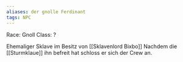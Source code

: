 ```yaml
---
aliases: der gnolle Ferdinant
tags: NPC
---
```

Race: Gnoll
Class: ?

Ehemaliger Sklave im Besitz von [[Sklavenlord Bixbo]]
Nachdem die [[Sturmklaue]] ihn befreit hat schloss er sich der Crew an.
